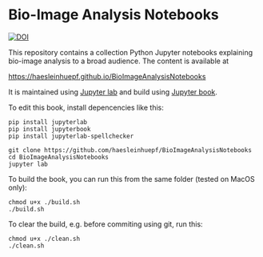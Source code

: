 # Bio-Image Analysis Notebooks
[![DOI](https://zenodo.org/badge/449194300.svg)](https://zenodo.org/badge/latestdoi/449194300)

This repository contains a collection Python Jupyter notebooks explaining bio-image analysis to a broad audience. The content is available at

https://haesleinhuepf.github.io/BioImageAnalysisNotebooks

It is maintained using [Jupyter lab](https://jupyterlab.readthedocs.io/en/stable/) and build using [Jupyter book](https://jupyterbook.org/intro.html).

To edit this book, install depencencies like this:

```
pip install jupyterlab
pip install jupyterbook
pip install jupyterlab-spellchecker

git clone https://github.com/haesleinhuepf/BioImageAnalysisNotebooks
cd BioImageAnalysisNotebooks
jupyter lab
```

To build the book, you can run this from the same folder (tested on MacOS only):
```
chmod u+x ./build.sh
./build.sh
```

To clear the build, e.g. before commiting using git, run this:
```
chmod u+x ./clean.sh
./clean.sh
```


